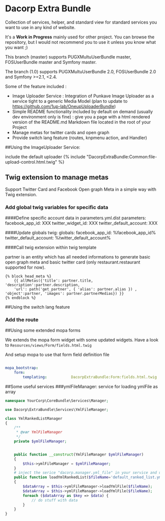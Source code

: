 Dacorp Extra Bundle
====================

Collection of services, helper, and standard view for standard services you want to use in any kind of website.

It's a **Work in Progress** mainly used for other project. You can browse the repository, but I would not recommend you to use it unless you know what you want ;)

This branch (master) supports PUGXMultuUserBundle master, FOSUserBundle master and Symfony master.

The branch (1.0) supports PUGXMultuUserBundle 2.0, FOSUserBundle 2.0 and Symfony >=2.1, <2.4.


Some of the feature included :

* Image Uploader Service : Integration of Punkave Image Uploader as a service tight to a generic Media Model (plan to update to https://github.com/1up-lab/OneupUploaderBundle)
* Simple README functionality included by default on demand (usually dev environment only is fine) : give you a page with a html rendered version of the README.md Markdown file located in the root of your Project
* Manage metas for twitter cards and open graph
* Provide switch lang feature (routes, knpmenu action, and Handler)


##Using the ImageUploader Service:

include the default uploader
    {% include "DacorpExtraBundle:Common:file-upload-control.html.twig" %}

## Twig extension to manage metas

Support Twitter Card and Facebook Open graph Meta in a simple way with Twig extension.

### Add global twig variables for specific data

####Define specific account data in parameters.yml.dist
    parameters:
        facebook_app_id: XXX
        twitter_widget_id: XXX
        twitter_default_account: XXX

####Update globals
    twig:
        globals:
            facebook_app_id: %facebook_app_id%
            twitter_default_account: %twitter_default_account%

####Call twig extension within twig template

partner is an entity which has all needed informations to generate basic open graph meta and basic twitter card (only restaurant.restaurant supported for now).

    {% block head_meta %}
        {{ allMetas({'title': partner.title, 'description':partner.description,
        'url': path('get_partner', { 'alias': partner.alias }) , 'object':partner, 'images': partner.partnerMedias}) }}
    {% endblock %}

##Using the switch lang feature
### Add the route

##Using some extended mopa forms

We extends the mopa form widget with some updated widgets.
Have a look to `Resources/views/Form/fields.html.twig`

And setup mopa to use that form field definition file

```yaml

mopa_bootstrap:
    form:
        templating:           DacorpExtraBundle:Form:fields.html.twig
```

##Some useful services
###ymlFileManager: service for loading ymlFile as array
```php
namespace YourCorp\CoreBundle\Services\Manager;

use Dacorp\ExtraBundle\Services\YmlFileManager;

class YmlRankedListManager
{
    /**
     * @var YmlFileManager
     */
    private $ymlFileManager;


    public function __construct(YmlFileManager $ymlFileManager)
    {
        $this->ymlFileManager = $ymlFileManager;
    }
    # inject the serice "dacorp.manager.yml_file" in your service and use it like this
    public function loadYmlRankedList($fileName='default_ranked_list.yml')
    {
        $dataArray = $this->ymlFileManager->loadYmlFile($fileName);
        $dataArray = $this->ymlFileManager->loadYmlFile($fileName);
        foreach ($dataArray as $key => $data) {
            // do stuff with data
        }
    }
}

```